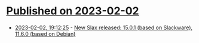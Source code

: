 # [Published on 2023-02-02](index.md)

* [2023-02-02, 19:12:25](https://lobste.rs/s/tbqs8y/new_slax_released_15_0_1_based_on_slackware) - [New Slax released: 15.0.1 (based on Slackware), 11.6.0 (based on Debian)](https://www.slax.org/blog/27718-New-Slax-released.html)
